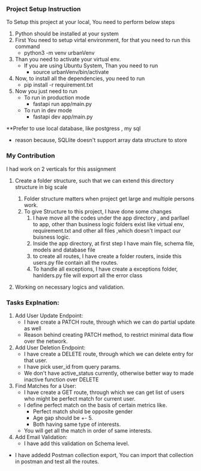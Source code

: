 ### Project Setup Instruction 
To Setup this project at your local, You need to perform below steps 
1. Python should be installed at your system
2. First You need to setup virtal environment, for that you need to run this command 
   - python3 -m venv urbanVenv  
3. Than you need to activate your virtual env.
   - If you are using Ubuntu System, Than you need to run 
      - source urbanVenv/bin/activate
4. Now, to install all the dependencies, you need to run 
   - pip install -r requirement.txt 
5. Now you just need to run 
   - To run in production mode 
      - fastapi run app/main.py
   - To run in dev mode 
      - fastapi dev app/main.py


**Prefer to use local database, like postgress , my sql
- reason because, SQLlite doesn't support array data structure to store



### My Contribution 
I had work on 2 verticals for this assignment 
1. Create a folder structure, such that we can extend this directory structure in big scale 
    1. Folder structure matters when project get large and multiple persons work.
    2. To give Structure to this project, I have done some changes 
        1. I have move all the codes under the app directory , and parllael to app, other than business logic folders exist like virtual env, requirement.txt and other all files ,which doesn't impact our buisness logic.
        2. Inside the app directory, at first step I have main file, schema file, models and database file 
        3. to create all routes, I have create a folder routers, inside this users.py file contain all the routes.
        4. To handle all exceptions, I have create a exceptions folder, hanlders.py file will export all the error class

2. Working on necessary logics and validation.


### Tasks Explnation:
1. Add User Update Endpoint:
   - I have create a PATCH route, through which we can do partial update as well
   - Reason behind creating PATCH method, to restrict minimal data flow over the network.
2. Add User Deletion Endpoint:
   - I have create a DELETE route, through which we can delete entry for that user.
   - I have pick user_id from query params.
   - We don't have active_status currently, otherwise better way to made inactive function over DELETE
3. Find Matches for a User:
   - I have create a GET route, through which we can get list of users who might be perfect match for current user.
   - I define perfect match on the basis of certain metrics like.
        - Perfect match shold be opposite gender
        - Age gap should be +- 5.
        - Both having same type of interests.
   - You will get all the match in order of same interests.
4. Add Email Validation:
   - I have add this validation on Schema level. 


  

- I have addedd Postman collection export, You can import that collection in postman and test all the routes.
